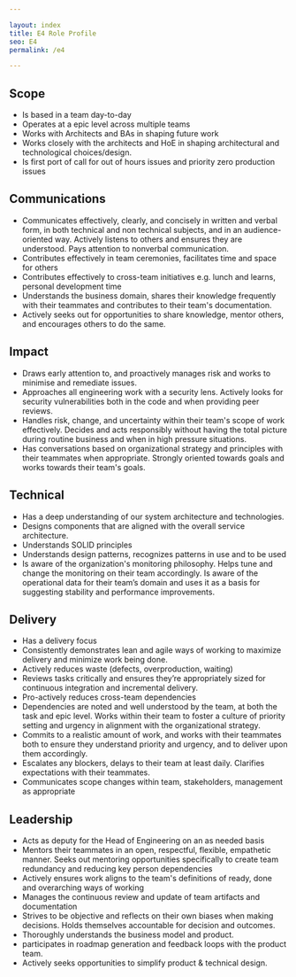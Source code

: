 ```yaml
---

layout: index
title: E4 Role Profile
seo: E4
permalink: /e4

---
```


## Scope

- Is based in a team day-to-day
- Operates at a epic level across multiple teams
- Works with Architects and BAs in shaping future work
- Works closely with the architects and HoE in shaping architectural and technological choices/design.
- Is first port of call for out of hours issues and priority zero production issues


## Communications

- Communicates effectively, clearly, and concisely in written and verbal form, in both technical and non technical subjects, and in an audience-oriented way. Actively listens to others and ensures they are understood. Pays attention to nonverbal communication.
- Contributes effectively in team ceremonies, facilitates time and space for others
- Contributes effectively to cross-team initiatives e.g. lunch and learns, personal development time
- Understands the business domain, shares their knowledge frequently with their teammates and contributes to their team's documentation.
- Actively seeks out for opportunities to share knowledge, mentor others, and encourages others to do the same.

## Impact

- Draws early attention to, and proactively manages risk and works to minimise and remediate issues.
- Approaches all engineering work with a security lens. Actively looks for security vulnerabilities both in the code and when providing peer reviews.
- Handles risk, change, and uncertainty within their team's scope of work effectively. Decides and acts responsibly without having the total picture during routine business and when in high pressure situations.
- Has conversations based on organizational strategy and principles with their teammates when appropriate. Strongly oriented towards goals and works towards their team's goals.

## Technical

- Has a deep understanding of our system architecture and technologies.
- Designs components that are aligned with the overall service architecture.
- Understands SOLID principles
- Understands design patterns, recognizes patterns in use and to be used
- Is aware of the organization's monitoring philosophy. Helps tune and change the monitoring on their team accordingly. Is aware of the operational data for their team’s domain and uses it as a basis for suggesting stability and performance improvements.

## Delivery

- Has a delivery focus
- Consistently demonstrates lean and agile ways of working to maximize delivery and minimize work being done.
- Actively reduces waste (defects, overproduction, waiting)
- Reviews tasks critically and ensures they’re appropriately sized for continuous integration and incremental delivery.
- Pro-actively reduces cross-team dependencies
- Dependencies are noted and well understood by the team, at both the task and epic level. Works within their team to foster a culture of priority setting and urgency in alignment with the organizational strategy.
- Commits to a realistic amount of work, and works with their teammates both to ensure they understand priority and urgency, and to deliver upon them accordingly.
- Escalates any blockers, delays to their team at least daily. Clarifies expectations with their teammates.
- Communicates scope changes within team, stakeholders, management as appropriate

## Leadership

- Acts as deputy for the Head of Engineering on an as needed basis
- Mentors their teammates in an open, respectful, flexible, empathetic manner. Seeks out mentoring opportunities specifically to create team redundancy and reducing key person dependencies
- Actively ensures work aligns to the team's definitions of ready, done and overarching ways of working
- Manages the continuous review and update of team artifacts and documentation
- Strives to be objective and reflects on their own biases when making decisions. Holds themselves accountable for decision and outcomes.
- Thoroughly understands the business model and product.
- participates in roadmap generation and feedback loops with the product team.
- Actively seeks opportunities to simplify product & technical design.
